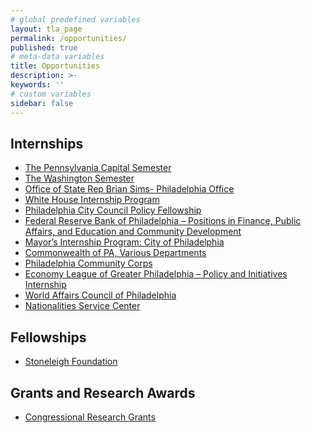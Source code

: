 ```yaml
---
# global predefined variables
layout: tla_page
permalink: /opportunities/
published: true
# meta-data variables
title: Opportunities
description: >-
keywords: ''
# custom variables
sidebar: false
---
```

## Internships
- [The Pennsylvania Capital Semester]()
- [The Washington Semester]()
- [Office of State Rep Brian Sims- Philadelphia Office](https://liberalarts.temple.edu/sites/liberalarts/files/Fall-2017-Internship-Description.pdf)
- [White House Internship Program](https://www.whitehouse.gov/participate/internships)
- [Philadelphia City Council Policy Fellowship](http://www.cla.temple.edu/ipa/files/2017/09/Application-City-Council-Graduate-Policy-Fellowship-003.pdf)
- [Federal Reserve Bank of Philadelphia – Positions in Finance, Public Affairs, and Education and Community Development](https://www.philadelphiafed.org/careers/internships)
- [Mayor’s Internship Program: City of Philadelphia](https://docs.google.com/a/temple.edu/forms/d/15dZz0K0qHGNb11nS7BdwhNy0zWmH6JY1JglGVVWj-zk/viewform)
- [Commonwealth of PA, Various Departments](http://www.scsc.pa.gov/Job-Seekers/Pages/Commonwealth-Internship-Opportunities.aspx#.VpeuRPkrJaR)
- [Philadelphia Community Corps](http://www.philadelphiacommunitycorps.org/?page_id=1712)
- [Economy League of Greater Philadelphia – Policy and Initiatives Internship](http://www.cla.temple.edu/ipa/files/2012/12/Economy-League-Policy-Initiatives-Internship-Description.pdf)
- [World Affairs Council of Philadelphia](http://www.wacphila.org/about_us/employment_opportunities1/)
- [Nationalities Service Center](https://nscphila.org/how-you-can-help/get-involved/internship-opportunities)

## Fellowships
- [Stoneleigh Foundation](http://www.stoneleighfoundation.org/fellows/programs/stoneleigh-fellowship/details)

## Grants and Research Awards
- [Congressional Research Grants](http://www.dirksencenter.org/print_programs_overview.htm)
